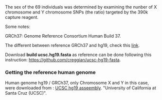 The sex of the 69 individuals was determined by examining the nunber of X chromosome and Y chromosome SNPs (the ratio) targeted by the 390k capture reagent. 

Some notes:

GRCh37: Genome Reference Consortium Human Build 37.

The different between reference GRCh37 and hg19, check this [link](https://software.broadinstitute.org/gatk/documentation/article?id=23390).

Download **build ucsc.hg19.fasta** as reference can be done following this instruction: https://github.com/creggian/ucsc-hg19-fasta.

### Getting the reference human genome
Human genome hg19 / GRCh37, only Chromosome X and Y in this case, were downloaded from : [UCSC hg19 asseembly](http://hgdownload.cse.ucsc.edu/goldenpath/hg19/chromosomes/). "University of California at Santa Cruz (UCSC)".


